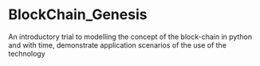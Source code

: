 # BlockChain_Genesis
An introductory trial to modelling the concept of the block-chain in python and with time, demonstrate application scenarios of the use of the technology
